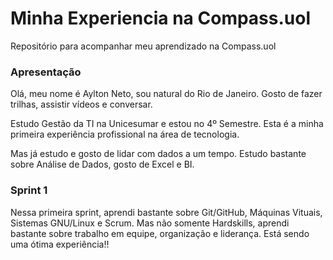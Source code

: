 # Minha Experiencia na Compass.uol
Repositório para acompanhar meu aprendizado na Compass.uol

### Apresentação
Olá, meu nome é Aylton Neto, sou natural do Rio de Janeiro.
Gosto de fazer trilhas, assistir vídeos e conversar.

Estudo Gestão da TI na Unicesumar e estou no 4º Semestre.
Esta é a minha primeira experiência profissional na área de tecnologia. 

Mas já estudo e gosto de lidar com dados a um tempo. 
Estudo bastante sobre Análise de Dados, gosto de Excel e BI. 

### Sprint 1
Nessa primeira sprint, aprendi bastante sobre Git/GitHub, Máquinas Vituais, Sistemas GNU/Linux e Scrum.
Mas não somente Hardskills, aprendi bastante sobre trabalho em equipe, organização e liderança. 
Está sendo uma ótima experiência!!
